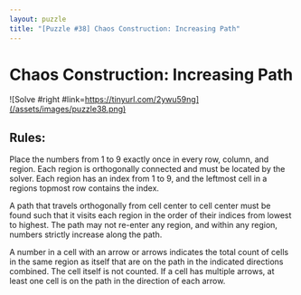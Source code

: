 ```yaml
---
layout: puzzle
title: "[Puzzle #38] Chaos Construction: Increasing Path"
---
```


# Chaos Construction: Increasing Path

![Solve #right #link=https://tinyurl.com/2ywu59ng](/assets/images/puzzle38.png)

## Rules:

Place the numbers from 1 to 9 exactly once in every row, column, and region. Each region is orthogonally connected and must be located by the solver. Each region has an index from 1 to 9, and the leftmost cell in a regions topmost row contains the index.

A path that travels orthogonally from cell center to cell center must be found such that it visits each region in the order of their indices from lowest to highest. The path may not re-enter any region, and within any region, numbers strictly increase along the path.

A number in a cell with an arrow or arrows indicates the total count of cells in the same region as itself that are on the path in the indicated directions combined. The cell itself is not counted. If a cell has multiple arrows, at least one cell is on the path in the direction of each arrow. 

